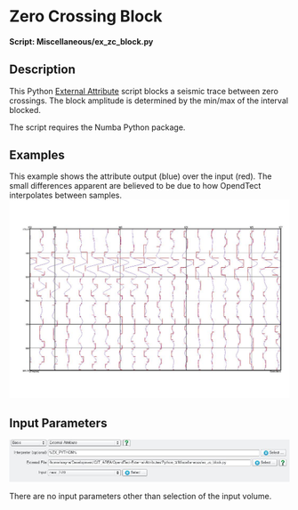 # Zero Crossing Block
#### Script: Miscellaneous/ex_zc_block.py
## Description
This Python [External Attribute](../Attributes/ExternalAttrib) script blocks a seismic trace between zero crossings. The block amplitude is determined by the min/max of the interval blocked.

The script requires the Numba Python package.

## Examples
This example shows the attribute output (blue) over the input (red). The small differences apparent are believed to be due to how OpendTect interpolates between samples.
![Zero crossing block](../images/ex_zc_block_example.jpg "Zero crossing block")

## Input Parameters
![Input Parameters](../images/ex_zc_block_input.jpg "ex_zc_block.py input parameters")

There are no input parameters other than selection of the input volume.




